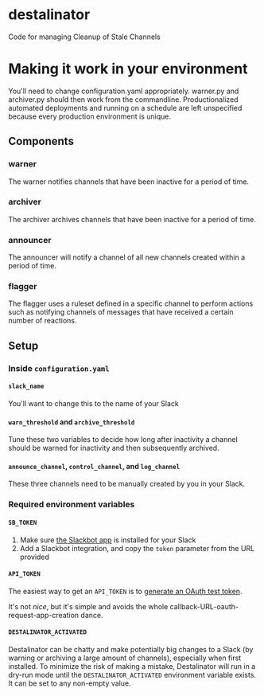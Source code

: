 # destalinator
Code for managing Cleanup of Stale Channels

# Making it work in your environment
You'll need to change configuration.yaml appropriately.  warner.py and archiver.py should then work from the commandline.  Productionalized automated deployments and running on a schedule are left unspecified because every production environment is unique.

## Components

### warner

The warner notifies channels that have been inactive for a period of time.

### archiver

The archiver archives channels that have been inactive for a period of time.

### announcer

The announcer will notify a channel of all new channels created within a period of time.

### flagger

The flagger uses a ruleset defined in a specific channel to perform actions such as notifying channels of messages that have received a certain number of reactions.

## Setup

### Inside `configuration.yaml`

#### `slack_name`

You'll want to change this to the name of your Slack

#### `warn_threshold` and `archive_threshold`

Tune these two variables to decide how long after inactivity a channel should be warned for inactivity and then subsequently archived.

#### `announce_channel`, `control_channel`, and `log_channel`

These three channels need to be manually created by you in your Slack.

### Required environment variables

#### `SB_TOKEN`

1. Make sure [the Slackbot app](https://slack.com/apps/A0F81R8ET-slackbot) is installed for your Slack
2. Add a Slackbot integration, and copy the `token` parameter from the URL provided

#### `API_TOKEN`

The easiest way to get an `API_TOKEN` is to [generate an OAuth test token](https://api.slack.com/docs/oauth-test-tokens).

It's not *nice*, but it's simple and avoids the whole callback-URL-oauth-request-app-creation dance.

#### `DESTALINATOR_ACTIVATED`

Destalinator can be chatty and make potentially big changes to a Slack (by warning or archiving a large amount of channels), especially when first installed. To minimize the risk of making a mistake, Destalinator will run in a dry-run mode until the `DESTALINATOR_ACTIVATED` environment variable exists. It can be set to any non-empty value.